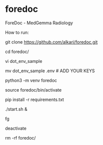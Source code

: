 # foredoc
ForeDoc - MedGemma Radiology

How to run:

git clone https://github.com/alkari/foredoc.git

cd foredoc/

vi dot_env_sample

mv dot_env_sample .env # ADD YOUR KEYS

python3 -m venv foredoc

source foredoc/bin/activate

pip install -r requirements.txt

./start.sh &

fg

deactivate

rm -rf foredoc/
